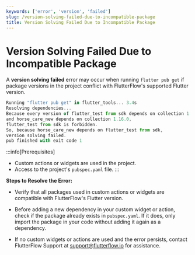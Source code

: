 ```yaml
---
keywords: ['error', 'version', 'failed']
slug: /version-solving-failed-due-to-incompatible-package
title: Version Solving Failed Due to Incompatible Package
---
```


# Version Solving Failed Due to Incompatible Package

A **version solving failed** error may occur when running `flutter pub get` if package versions in the project conflict with FlutterFlow's supported Flutter version.

```js
Running "flutter pub get" in flutter_tools... 3.4s
Resolving dependencies...
Because every version of flutter_test from sdk depends on collection 1.15.0
and horse_care_new depends on collection 1.16.0,
flutter_test from sdk is forbidden.
So, because horse_care_new depends on flutter_test from sdk,
version solving failed.
pub finished with exit code 1
```

:::info[Prerequisites]
- Custom actions or widgets are used in the project.
- Access to the project's `pubspec.yaml` file.
:::

**Steps to Resolve the Error:**
- Verify that all packages used in custom actions or widgets are compatible with FlutterFlow's Flutter version.

- Before adding a new dependency in your custom widget or action, check if the package already exists in `pubspec.yaml`. If it does, only import the package in your code without adding it again as a dependency.

- If no custom widgets or actions are used and the error persists, contact FlutterFlow Support at support@flutterflow.io for assistance.